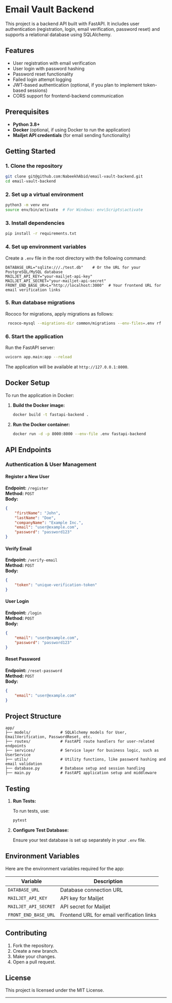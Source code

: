 
# Email Vault Backend

This project is a backend API built with FastAPI. It includes user authentication (registration, login, email verification, password reset) and supports a relational database using SQLAlchemy.

## Features

- User registration with email verification
- User login with password hashing
- Password reset functionality
- Failed login attempt logging
- JWT-based authentication (optional, if you plan to implement token-based sessions)
- CORS support for frontend-backend communication

## Prerequisites

- **Python 3.8+**
- **Docker** (optional, if using Docker to run the application)
- **Mailjet API credentials** (for email sending functionality)

## Getting Started

### 1. Clone the repository

```bash
git clone git@github.com:NabeekhAbid/email-vault-backend.git
cd email-vault-backend
```

### 2. Set up a virtual environment

```bash
python3 -m venv env
source env/bin/activate  # For Windows: env\Scripts\activate
```

### 3. Install dependencies

```bash
pip install -r requirements.txt
```

### 4. Set up environment variables

Create a `.env` file in the root directory with the following command:

```plaintext
DATABASE_URL="sqlite:///./test.db"    # Or the URL for your PostgreSQL/MySQL database
MAILJET_API_KEY="your-mailjet-api-key"
MAILJET_API_SECRET="your-mailjet-api-secret"
FRONT_END_BASE_UR>L="http://localhost:3000"  # Your frontend URL for email verification links
```

### 5. Run database migrations

Rococo for migrations, apply migrations as follows:

```bash
 rococo-mysql --migrations-dir common/migrations --env-files=.env rf
```

### 6. Start the application

Run the FastAPI server:

```bash
uvicorn app.main:app --reload
```

The application will be available at `http://127.0.0.1:8000`.

## Docker Setup

To run the application in Docker:

1. **Build the Docker image:**

    ```bash
    docker build -t fastapi-backend .
    ```

2. **Run the Docker container:**

    ```bash
    docker run -d -p 8000:8000 --env-file .env fastapi-backend
    ```

## API Endpoints

### Authentication & User Management

#### Register a New User

**Endpoint:** `/register`  
**Method:** `POST`  
**Body:** 

```json
{
    "firstName": "John",
    "lastName": "Doe",
    "companyName": "Example Inc.",
    "email": "user@example.com",
    "password": "password123"
}
```

#### Verify Email

**Endpoint:** `/verify-email`  
**Method:** `POST`  
**Body:** 

```json
{
    "token": "unique-verification-token"
}
```

#### User Login

**Endpoint:** `/login`  
**Method:** `POST`  
**Body:** 

```json
{
    "email": "user@example.com",
    "password": "password123"
}
```

#### Reset Password

**Endpoint:** `/reset-password`  
**Method:** `POST`  
**Body:** 

```json
{
    "email": "user@example.com"
}
```

## Project Structure

```plaintext
app/
├── models/             # SQLAlchemy models for User, EmailVerification, PasswordReset, etc.
├── routes/             # FastAPI route handlers for user-related endpoints
├── services/           # Service layer for business logic, such as UserService
├── utils/              # Utility functions, like password hashing and email validation
├── database.py         # Database setup and session handling
├── main.py             # FastAPI application setup and middleware
```

## Testing

1. **Run Tests:**

    To run tests, use:

    ```bash
    pytest
    ```

2. **Configure Test Database:**

    Ensure your test database is set up separately in your `.env` file.

## Environment Variables

Here are the environment variables required for the app:

| Variable             | Description                                     |
| -------------------- | ----------------------------------------------- |
| `DATABASE_URL`       | Database connection URL                         |
| `MAILJET_API_KEY`    | API key for Mailjet                             |
| `MAILJET_API_SECRET` | API secret for Mailjet                          |
| `FRONT_END_BASE_URL` | Frontend URL for email verification links       |

## Contributing

1. Fork the repository.
2. Create a new branch.
3. Make your changes.
4. Open a pull request.

## License

This project is licensed under the MIT License.

---
